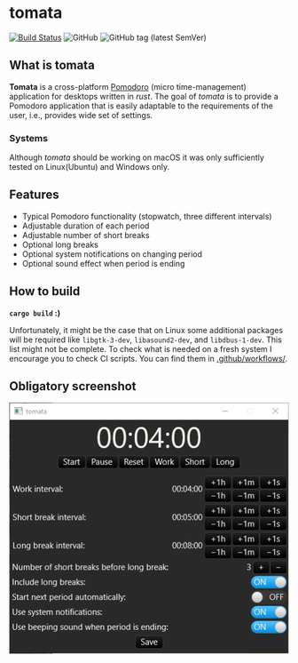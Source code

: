 # tomata

[![Build Status](https://img.shields.io/endpoint.svg?url=https%3A%2F%2Factions-badge.atrox.dev%2Fkhrynczenko%2Ftomata%2Fbadge%3Fref%3Dmaster&style=flat)](https://actions-badge.atrox.dev/khrynczenko/tomata/goto?ref=master)
![GitHub](https://img.shields.io/github/license/khrynczenko/tomata)
![GitHub tag (latest SemVer)](https://img.shields.io/github/v/tag/khrynczenko/tomata)

## What is tomata

**Tomata** is a cross-platform
[Pomodoro](https://en.wikipedia.org/wiki/Pomodoro_Technique)
(micro time-management) application for desktops written in *rust*.
The goal of *tomata* is to provide a
Pomodoro application that is easily adaptable to the requirements
of the user, i.e., provides wide set of settings.

### Systems

Although *tomata* should be working on macOS it was only sufficiently
tested on Linux(Ubuntu) and Windows only.

## Features

- Typical Pomodoro functionality (stopwatch, three different intervals)
- Adjustable duration of each period
- Adjustable number of short breaks
- Optional long breaks
- Optional system notifications on changing period
- Optional sound effect when period is ending

## How to build

**`cargo build` :)**

Unfortunately, it might be the case that on Linux some additional
packages will be required like `libgtk-3-dev`, `libasound2-dev`, and
`libdbus-1-dev`. This list might not be complete. To check what is needed
on a fresh system I encourage you to check CI scripts. You can find them
in [.github/workflows/](https://github.com/khrynczenko/tomata/blob/master/.github/workflows/).

## Obligatory screenshot

![tomata-screenshot](/screens/screen1.PNG)
